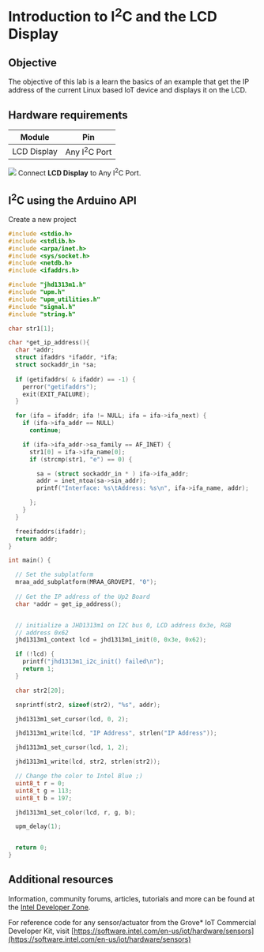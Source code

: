 # Introduction to I<sup>2</sup>C and the LCD Display

## Objective

The objective of this lab is a learn the basics of an example that get the IP address of the current Linux based IoT device and displays it on the LCD.

## Hardware requirements

Module | Pin
--- | ---
LCD Display | Any I<sup>2</sup>C Port

![](./images/action.png) Connect **LCD Display** to Any I<sup>2</sup>C Port.

## I<sup>2</sup>C using the Arduino API
Create a new project
```c
#include <stdio.h>
#include <stdlib.h>
#include <arpa/inet.h>
#include <sys/socket.h>
#include <netdb.h>
#include <ifaddrs.h>

#include "jhd1313m1.h"
#include "upm.h"
#include "upm_utilities.h"
#include "signal.h"
#include "string.h"

char str1[1];

char *get_ip_address(){
  char *addr;
  struct ifaddrs *ifaddr, *ifa;
  struct sockaddr_in *sa;
  
  if (getifaddrs( & ifaddr) == -1) {
    perror("getifaddrs");
    exit(EXIT_FAILURE);
  }

  for (ifa = ifaddr; ifa != NULL; ifa = ifa->ifa_next) {
    if (ifa->ifa_addr == NULL)
      continue;

    if (ifa->ifa_addr->sa_family == AF_INET) {
      str1[0] = ifa->ifa_name[0];
      if (strcmp(str1, "e") == 0) {

        sa = (struct sockaddr_in * ) ifa->ifa_addr;
        addr = inet_ntoa(sa->sin_addr);
        printf("Interface: %s\tAddress: %s\n", ifa->ifa_name, addr);

      };
    }
  }

  freeifaddrs(ifaddr);
  return addr;
}

int main() {

  // Set the subplatform
  mraa_add_subplatform(MRAA_GROVEPI, "0");
  
  // Get the IP address of the Up2 Board
  char *addr = get_ip_address();


  // initialize a JHD1313m1 on I2C bus 0, LCD address 0x3e, RGB
  // address 0x62
  jhd1313m1_context lcd = jhd1313m1_init(0, 0x3e, 0x62);

  if (!lcd) {
    printf("jhd1313m1_i2c_init() failed\n");
    return 1;
  }

  char str2[20];

  snprintf(str2, sizeof(str2), "%s", addr);

  jhd1313m1_set_cursor(lcd, 0, 2);

  jhd1313m1_write(lcd, "IP Address", strlen("IP Address"));

  jhd1313m1_set_cursor(lcd, 1, 2);

  jhd1313m1_write(lcd, str2, strlen(str2));

  // Change the color to Intel Blue ;)
  uint8_t r = 0;
  uint8_t g = 113;
  uint8_t b = 197;

  jhd1313m1_set_color(lcd, r, g, b);

  upm_delay(1);


  return 0;
}
```

## Additional resources
Information, community forums, articles, tutorials and more can be found at the [Intel Developer Zone](https://software.intel.com/iot).

For reference code for any sensor/actuator from the Grove* IoT Commercial Developer Kit, visit [https://software.intel.com/en-us/iot/hardware/sensors](https://software.intel.com/en-us/iot/hardware/sensors)
